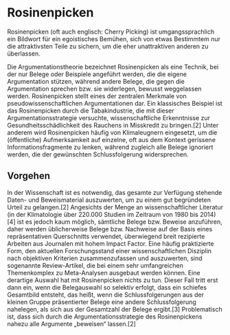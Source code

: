 # Rosinenpicken

Rosinenpicken (oft auch englisch: Cherry Picking) ist umgangssprachlich ein
Bildwort für ein egoistisches Bemühen, sich von etwas Bestimmtem nur die
attraktivsten Teile zu sichern, um die eher unattraktiven anderen zu überlassen.

Die Argumentationstheorie bezeichnet Rosinenpicken als eine Technik, bei der nur
Belege oder Beispiele angeführt werden, die die eigene Argumentation stützen,
während andere Belege, die gegen die Argumentation sprechen bzw. sie widerlegen,
bewusst weggelassen werden. Rosinenpicken stellt eines der zentralen Merkmale
von pseudowissenschaftlichen Argumentationen dar. Ein klassisches Beispiel ist
das Rosinenpicken durch die Tabakindustrie, die mit dieser
Argumentationsstrategie versuchte, wissenschaftliche Erkenntnisse zur
Gesundheitsschädlichkeit des Rauchens in Misskredit zu bringen.[2] Unter anderem
wird Rosinenpicken häufig von Klimaleugnern eingesetzt, um die (öffentliche)
Aufmerksamkeit auf einzelne, oft aus dem Kontext gerissene Informationsfragmente
zu lenken, während zugleich alle Belege ignoriert werden, die der gewünschten
Schlussfolgerung widersprechen.

## Vorgehen

In der Wissenschaft ist es notwendig, das gesamte zur Verfügung stehende Daten-
und Beweismaterial auszuwerten, um zu einem gut begründeten Urteil zu
gelangen.[2] Angesichts der Menge an wissenschaftlicher Literatur (in der
Klimatologie über 220.000 Studien im Zeitraum von 1980 bis 2014)[4] ist es
jedoch kaum möglich, sämtliche Belege bzw. Beweise anzuführen, daher werden
üblicherweise Belege bzw. Nachweise auf der Basis eines repräsentativen
Querschnitts verwendet, überwiegend breit rezipierte Arbeiten aus Journalen mit
hohem Impact Factor. Eine häufig praktizierte Form, den aktuellen
Forschungsstand einer wissenschaftlichen Disziplin nach objektiven Kriterien
zusammenzufassen und auszuwerten, sind sogenannte Review-Artikel, die bei einem
sehr umfangreichen Themenkomplex zu Meta-Analysen ausgebaut werden können. Eine
derartige Auswahl hat mit Rosinenpicken nichts zu tun. Dieser Fall tritt erst
dann ein, wenn die Belegauswahl so selektiv erfolgt, dass ein schiefes
Gesamtbild entsteht, das heißt, wenn die Schlussfolgerungen aus der kleinen
Gruppe präsentierter Belege eine andere Schlussfolgerung nahelegen, als sich aus
der Gesamtzahl der Belege ergibt.[3] Problematisch ist, dass sich durch die
Argumentationsstrategie des Rosinenpickens nahezu alle Argumente „beweisen“
lassen.[2]

